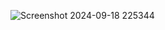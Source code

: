 ![Screenshot 2024-09-18 225344](https://github.com/user-attachments/assets/18050a7b-2625-4332-8bc0-b7c2fc87a631)
